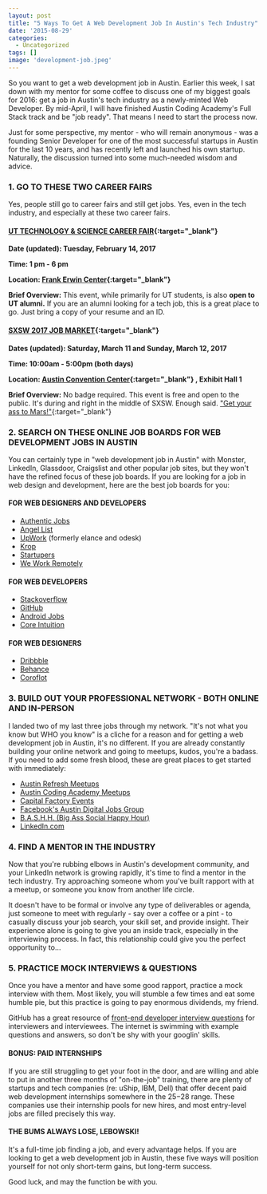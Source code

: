```yaml
---
layout: post
title: "5 Ways To Get A Web Development Job In Austin's Tech Industry"
date: '2015-08-29'
categories:
  - Uncategorized
tags: []
image: 'development-job.jpeg'
---
```

So you want to get a web development job in Austin. Earlier this week, I sat down with my mentor for some coffee to discuss one of my biggest goals for 2016: get a job in Austin's tech industry as a newly-minted Web Developer. By mid-April, I will have finished Austin Coding Academy's Full Stack track and be "job ready". That means I need to start the process now.
<!--excerpt-->

Just for some perspective, my mentor - who will remain anonymous - was a founding Senior Developer for one of the most successful startups in Austin for the last 10 years, and has recently left and launched his own startup. Naturally, the discussion turned into some much-needed wisdom and advice.

### 1. GO TO THESE TWO CAREER FAIRS

Yes, people still go to career fairs and still get jobs. Yes, even in the tech industry, and especially at these two career fairs.

#### [UT TECHNOLOGY & SCIENCE CAREER FAIR](https://cns.utexas.edu/career-services/career-events/career-fairs){:target="_blank"}

**Date (updated): Tuesday, February 14, 2017**

**Time: 1 pm - 6 pm**

**Location: [Frank Erwin Center](http://www.uterwincenter.com/){:target="_blank"}**

**Brief Overview:** This event, while primarily for UT students, is also **open to UT alumni.** If you are an alumni looking for a tech job, this is a great place to go. Just bring a copy of your resume and an ID.

#### [SXSW 2017 JOB MARKET](http://www.sxsw.com/exhibitions/job-market){:target="_blank"}

**Dates (updated): Saturday, March 11 and Sunday, March 12, 2017**

**Time: 10:00am - 5:00pm (both days)**

**Location: [Austin Convention Center](http://www.austinconventioncenter.com/){:target="_blank"}
, Exhibit Hall 1**

**Brief Overview:** No badge required. This event is free and open to the public. It's during and right in the middle of SXSW. Enough said.
  ["Get your ass to Mars!"](https://www.youtube.com/watch?v=91dW9pUA1BI){:target="_blank"}


### 2. SEARCH ON THESE ONLINE JOB BOARDS FOR WEB DEVELOPMENT JOBS IN AUSTIN



You can certainly type in "web development job in Austin" with Monster, LinkedIn, Glassdoor, Craigslist and other popular job sites, but they won't have the refined focus of these job boards. If you are looking for a job in web design and development, here are the best job boards for you:

#### FOR WEB DESIGNERS AND DEVELOPERS



- [Authentic Jobs](http://www.authenticjobs.com/)
- [Angel List](https://angel.co/jobs)
- [UpWork](https://www.upwork.com) (formerly elance and odesk)
- [Krop](http://www.krop.com/)
- [Startupers](https://www.startupers.com/)
- [We Work Remotely](https://weworkremotely.com/)





#### FOR WEB DEVELOPERS



- [Stackoverflow](http://careers.stackoverflow.com/jobs)
- [GitHub](https://jobs.github.com/)
- [Android Jobs](https://androidjobs.io/)
- [Core Intuition](http://jobs.coreint.org/)




#### FOR WEB DESIGNERS



- [Dribbble](https://dribbble.com/jobs)
- [Behance](https://www.behance.net/joblist)
- [Coroflot](http://www.coroflot.com/jobs)




### 3. BUILD OUT YOUR PROFESSIONAL NETWORK - BOTH ONLINE AND IN-PERSON



I landed two of my last three jobs through my network. "It's not what you know but WHO you know" is a cliche for a reason and for getting a web development job in Austin, it's no different. If you are already constantly building your online network and going to meetups, kudos, you're a badass. If you need to add some fresh blood, these are great places to get started with immediately:

- [Austin Refresh Meetups](http://www.meetup.com/Austin-Web-Design/)
- [Austin Coding Academy Meetups](http://www.meetup.com/Austin-Coding-Academy/)
- [Capital Factory Events](https://capitalfactory.com/events/)
- [Facebook's Austin Digital Jobs Group](https://www.facebook.com/groups/austindigitaljobs/)
- [B.A.S.H.H. (Big Ass Social Happy Hour)](http://www.thebashh.com/)
- [LinkedIn.com](http://www.linkedin.com/)




### 4. FIND A MENTOR IN THE INDUSTRY


Now that you're rubbing elbows in Austin's development community, and your LinkedIn network is growing rapidly, it's time to find a mentor in the tech industry. Try approaching someone whom you've built rapport with at a meetup, or someone you know from another life circle.



It doesn't have to be formal or involve any type of deliverables or agenda, just someone to meet with regularly - say over a coffee or a pint - to casually discuss your job search, your skill set, and provide insight. Their experience alone is going to give you an inside track, especially in the interviewing process. In fact, this relationship could give you the perfect opportunity to...

### 5. PRACTICE MOCK INTERVIEWS & QUESTIONS


Once you have a mentor and have some good rapport, practice a mock interview with them. Most likely, you will stumble a few times and eat some humble pie, but this practice is going to pay enormous dividends, my friend.



GitHub has a great resource of [front-end developer interview questions](http://h5bp.github.io/Front-end-Developer-Interview-Questions/) for interviewers and interviewees. The internet is swimming with example questions and answers, so don't be shy with your googlin' skills.

#### BONUS: PAID INTERNSHIPS


If you are still struggling to get your foot in the door, and are willing and able to put in another three months of "on-the-job" training, there are plenty of startups and tech companies (re: uShip, IBM, Dell) that offer decent paid web development internships somewhere in the $25-$28 range. These companies use their internship pools for new hires, and most entry-level jobs are filled precisely this way.



#### THE BUMS ALWAYS LOSE, LEBOWSKI!



It's a full-time job finding a job, and every advantage helps. If you are looking to get a web development job in Austin, these five ways will position yourself for not only short-term gains, but long-term success.

Good luck, and may the function be with you.
